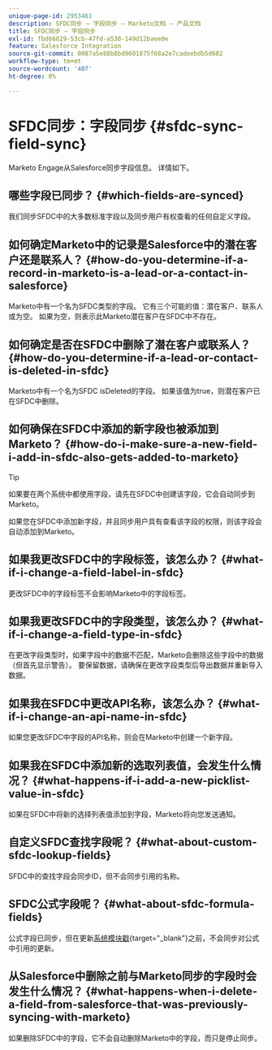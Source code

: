 ```yaml
---
unique-page-id: 2953461
description: SFDC同步 — 字段同步 — Marketo文档 — 产品文档
title: SFDC同步 — 字段同步
exl-id: fbd66829-53cb-47fd-a530-149d12baee0e
feature: Salesforce Integration
source-git-commit: 0087a5e88b8bd9601875f68a2e7cadeebdb5d682
workflow-type: tm+mt
source-wordcount: '407'
ht-degree: 0%

---
```


# SFDC同步：字段同步 {#sfdc-sync-field-sync}

Marketo Engage从Salesforce同步字段信息。 详情如下。

## 哪些字段已同步？ {#which-fields-are-synced}

我们同步SFDC中的大多数标准字段以及同步用户有权查看的任何自定义字段。

## 如何确定Marketo中的记录是Salesforce中的潜在客户还是联系人？ {#how-do-you-determine-if-a-record-in-marketo-is-a-lead-or-a-contact-in-salesforce}

Marketo中有一个名为SFDC类型的字段。 它有三个可能的值：潜在客户、联系人或为空。 如果为空，则表示此Marketo潜在客户在SFDC中不存在。

## 如何确定是否在SFDC中删除了潜在客户或联系人？ {#how-do-you-determine-if-a-lead-or-contact-is-deleted-in-sfdc}

Marketo中有一个名为SFDC isDeleted的字段。 如果该值为true，则潜在客户已在SFDC中删除。

## 如何确保在SFDC中添加的新字段也被添加到Marketo？ {#how-do-i-make-sure-a-new-field-i-add-in-sfdc-also-gets-added-to-marketo}

>[!TIP]
>
>如果要在两个系统中都使用字段，请先在SFDC中创建该字段，它会自动同步到Marketo。

如果您在SFDC中添加新字段，并且同步用户具有查看该字段的权限，则该字段会自动添加到Marketo。

## 如果我更改SFDC中的字段标签，该怎么办？ {#what-if-i-change-a-field-label-in-sfdc}

更改SFDC中的字段标签不会影响Marketo中的字段标签。

## 如果我更改SFDC中的字段类型，该怎么办？ {#what-if-i-change-a-field-type-in-sfdc}

在更改字段类型时，如果字段中的数据不匹配，Marketo会删除这些字段中的数据（但首先显示警告）。 要保留数据，请确保在更改字段类型后导出数据并重新导入数据。

## 如果我在SFDC中更改API名称，该怎么办？ {#what-if-i-change-an-api-name-in-sfdc}

如果您更改SFDC中字段的API名称，则会在Marketo中创建一个新字段。

## 如果我在SFDC中添加新的选取列表值，会发生什么情况？ {#what-happens-if-i-add-a-new-picklist-value-in-sfdc}

如果在SFDC中将新的选择列表值添加到字段，Marketo将向您发送通知。

## 自定义SFDC查找字段呢？ {#what-about-custom-sfdc-lookup-fields}

SFDC中的查找字段会同步ID，但不会同步引用的名称。

## SFDC公式字段呢？ {#what-about-sfdc-formula-fields}

公式字段已同步，但在更新[系统模块戳](https://help.salesforce.com/apex/HTViewSolution?id=000193203&amp;language=en_US){target="_blank"}之前，不会同步对公式中引用的更新。

## 从Salesforce中删除之前与Marketo同步的字段时会发生什么情况？ {#what-happens-when-i-delete-a-field-from-salesforce-that-was-previously-syncing-with-marketo}

如果删除SFDC中的字段，它不会自动删除Marketo中的字段，而只是停止同步。
